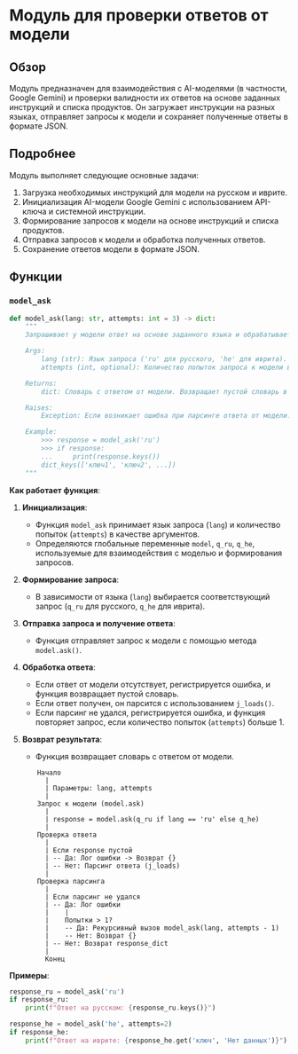 # Модуль для проверки ответов от модели

## Обзор

Модуль предназначен для взаимодействия с AI-моделями (в частности, Google Gemini) и проверки валидности их ответов на основе заданных инструкций и списка продуктов. Он загружает инструкции на разных языках, отправляет запросы к модели и сохраняет полученные ответы в формате JSON.

## Подробнее

Модуль выполняет следующие основные задачи:

1.  Загрузка необходимых инструкций для модели на русском и иврите.
2.  Инициализация AI-модели Google Gemini с использованием API-ключа и системной инструкции.
3.  Формирование запросов к модели на основе инструкций и списка продуктов.
4.  Отправка запросов к модели и обработка полученных ответов.
5.  Сохранение ответов модели в формате JSON.

## Функции

### `model_ask`

```python
def model_ask(lang: str, attempts: int = 3) -> dict:
    """
    Запрашивает у модели ответ на основе заданного языка и обрабатывает его.

    Args:
        lang (str): Язык запроса ('ru' для русского, 'he' для иврита).
        attempts (int, optional): Количество попыток запроса к модели в случае неудачи. По умолчанию 3.

    Returns:
        dict: Словарь с ответом от модели. Возвращает пустой словарь в случае ошибки.

    Raises:
        Exception: Если возникает ошибка при парсинге ответа от модели.

    Example:
        >>> response = model_ask('ru')
        >>> if response:
        ...     print(response.keys())
        dict_keys(['ключ1', 'ключ2', ...])
    """
```

**Как работает функция**:

1.  **Инициализация**:
    *   Функция `model_ask` принимает язык запроса (`lang`) и количество попыток (`attempts`) в качестве аргументов.
    *   Определяются глобальные переменные `model`, `q_ru`, `q_he`, используемые для взаимодействия с моделью и формирования запросов.

2.  **Формирование запроса**:
    *   В зависимости от языка (`lang`) выбирается соответствующий запрос (`q_ru` для русского, `q_he` для иврита).

3.  **Отправка запроса и получение ответа**:
    *   Функция отправляет запрос к модели с помощью метода `model.ask()`.

4.  **Обработка ответа**:

    *   Если ответ от модели отсутствует, регистрируется ошибка, и функция возвращает пустой словарь.
    *   Если ответ получен, он парсится с использованием `j_loads()`.
    *   Если парсинг не удался, регистрируется ошибка, и функция повторяет запрос, если количество попыток (`attempts`) больше 1.

5.  **Возврат результата**:
    *   Функция возвращает словарь с ответом от модели.

```
       Начало
         |
         | Параметры: lang, attempts
         |
       Запрос к модели (model.ask)
         |
         | response = model.ask(q_ru if lang == 'ru' else q_he)
         |
       Проверка ответа
         |
         | Если response пустой
         | -- Да: Лог ошибки -> Возврат {}
         | -- Нет: Парсинг ответа (j_loads)
         |
       Проверка парсинга
         |
         | Если парсинг не удался
         | -- Да: Лог ошибки
         |    |
         |    Попытки > 1?
         |    -- Да: Рекурсивный вызов model_ask(lang, attempts - 1)
         |    -- Нет: Возврат {}
         | -- Нет: Возврат response_dict
         |
         Конец
```

**Примеры**:

```python
response_ru = model_ask('ru')
if response_ru:
    print(f"Ответ на русском: {response_ru.keys()}")

response_he = model_ask('he', attempts=2)
if response_he:
    print(f"Ответ на иврите: {response_he.get('ключ', 'Нет данных')}")